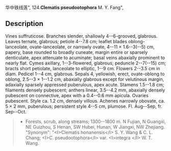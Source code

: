 华中铁线莲",
124.**Clematis pseudootophora** M. Y. Fang",

## Description
Vines suffruticose. Branches slender, shallowly 4--6-grooved, glabrous. Leaves ternate, glabrous; petiole 4--7.8 cm; leaflet blades oblong-lanceolate, ovate-lanceolate, or narrowly ovate, 4--11 × 1.6--3(--5) cm, papery, base rounded to broadly cuneate, margin entire or sparsely denticulate, apex attenuate to acuminate; basal veins abaxially prominent to nearly flat. Cymes axillary, 1--3-flowered, glabrous; peduncle 2--7(--15) cm; bracts short petiolate, lanceolate to elliptic, 1--9 cm. Flowers 2--3.5 cm in diam. Pedicel 1--4 cm, glabrous. Sepals 4, yellowish, erect, ovate-oblong to oblong, 2.5--3 × 1--1.2 cm, abaxially glabrous except for velutinous margin, adaxially sparsely appressed puberulous, apex acute. Stamens 1.5--1.8 cm; filaments densely pubescent; anthers linear, 3.5--4.2 mm, abaxially densely pubescent on connective, apex with a 0.4--0.6 mm apicula. Ovaries pubescent. Style ca. 1.2 cm, densely villous. Achenes narrowly obovate, ca. 5 × 2 mm, puberulous; persistent style 4--5 cm, plumose. Fl. Aug--Sep, fr. Sep--Oct.

> * Forests, scrub, along streams; 1300--1800 m. N Fujian, N Guangxi, NE Guizhou, S Henan, SW Hubei, Hunan, W Jiangxi, NW Zhejiang.
  "Synonym": "&lt;I&gt;Clematis honanensis&lt;/I&gt; S. Y. Wang &amp; C. L. Chang; &lt;I&gt;C. pseudootophora&lt;/I&gt; var. &lt;I&gt;integra &lt;/I&gt; W. T. Wang.
